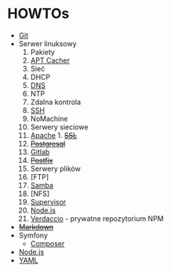 # HOWTOs

* [Git](txt/git.md)
* Serwer linuksowy
  1. Pakiety
    1. [APT Cacher](txt/Linux-server/apt-cacher.md)
  2. Sieć
    1. DHCP
    2. [DNS](txt/Linux-server/dns.md)
    3. NTP
  3. Zdalna kontrola
    1. [SSH](txt/Linux-server/ssh.md)
    2. NoMachine
  4. Serwery sieciowe
    1. [Apache](txt/Linux-server/apache.md)
      1. ~~[SSL](txt/Linux-server/ssl.md)~~
    2. ~~[Postgresql](txt/Linux-server/postgresql.md)~~
    3. [Gitlab](txt/Linux-server/Gitlab.md)
    4. ~~[Postfix](txt/Linux-server/postfix.md)~~
  5. Serwery plików
    1. [FTP]
    2. [Samba](txt/Linux-server/samba.md)
    3. [NFS]
  5. [Supervisor](txt/Linux-server/supervisor.md)
  6. [Node.js](txt/Linux-server/node-js.md)
    1. [Verdaccio](txt/Linux-server/verdaccio.md) - prywatne repozytorium NPM
* ~~[Markdown](txt/markdown.md)~~
* Symfony
  * [Composer](./Symfony/Composer.md)
* [Node.js](txt/Node.js)
* [YAML](txt/yaml.md)
